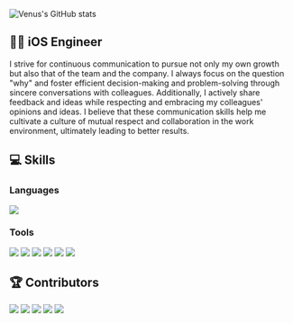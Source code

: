 ![Venus's GitHub stats](https://github-readme-stats.vercel.app/api?username=DevVenusK&show_icons=true&theme=swift&count_private=true)

## 🙌🏻 iOS Engineer
I strive for continuous communication to pursue not only my own growth but also that of the team and the company. I always focus on the question "why" and foster efficient decision-making and problem-solving through sincere conversations with colleagues. Additionally, I actively share feedback and ideas while respecting and embracing my colleagues' opinions and ideas. I believe that these communication skills help me cultivate a culture of mutual respect and collaboration in the work environment, ultimately leading to better results.
## 💻 Skills
### Languages
<img src="https://img.shields.io/badge/Swift-important?style=plastic-square&logo=Swift&logoColor=white"/>

### Tools
<img src="https://img.shields.io/badge/RxSwift-important?style=plastic-square&logo=Swift&logoColor=white"/> <img src="https://img.shields.io/badge/SwiftUI-blue?style=plastic-square&logo=Swift&logoColor=white"/> <img src="https://img.shields.io/badge/combine-blue?style=plastic-square&logo=Swift&logoColor=white"/> <img src="https://img.shields.io/badge/MVVM-black?style=plastic-square&logo=Swift&logoColor=white"/> <img src="https://img.shields.io/badge/ReactorKit-black?style=plastic-square&logo=Swift&logoColor=white"/> <img src="https://img.shields.io/badge/RIBs-black?style=plastic-square&logo=Swift&logoColor=white"/>

## 🏆 Contributors
<img src="https://img.shields.io/badge/KingFisher-black?style=plastic-square&logo=Swift&logoColor=white"/> <img src="https://img.shields.io/badge/Bonmot-black?style=plastic-square&logo=Swift&logoColor=white"/> <img src="https://img.shields.io/badge/KarrotFlex-black?style=plastic-square&logo=Swift&logoColor=white"/> <img src="https://img.shields.io/badge/LRUCache-black?style=plastic-square&logo=Swift&logoColor=white"/> <img src="https://img.shields.io/badge/Lottie-black?style=plastic-square&logo=Swift&logoColor=white"/>
